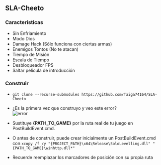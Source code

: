## SLA-Cheeto

### Caracteristicas 
- Sin Enfriamiento
- Modo Dios
- Damage Hack (Sólo funciona con ciertas armas)
- Enemigos Tontos (No te atacan)
- Tiempo de Misión 
- Escala de Tiempo
- Desbloqueador FPS
- Saltar película de introducción

### Construir
- ``git clone --recurse-submodules https://github.com/Taiga74164/SLA-Cheeto``
- ¿Es la primera vez que construyo y veo este error? \
![error](error.png)
- Sustituye **{PATH_TO_GAME}** por la ruta real de tu juego en PostBuildEvent.cmd.

- O antes de construir, puede crear inicialmente un PostBuildEvent.cmd con
``xcopy /f /y "{PROJECT_PATH}\x64\Release\SoloLevelling.dll" "{PATH_TO_GAME}\winhttp.dll*" ``
- Recuerde reemplazar los marcadores de posición con su propia ruta
